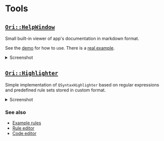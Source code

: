# Tools

## [`Ori::HelpWindow`](./OriHelpWindow.h)

Small built-in viewer of app's documentation in markdown format.

See the [demo](../examples/help/main.cpp) for how to use. There is a [real example](https://github.com/orion-project/beam-inspector/tree/main/bin/help).

<details>
<summary>Screenshot</summary>

![](./OriHelpWindow.png)

</details>

## [`Ori::Highlighter`](./OriHighlighter.h)

Simple implementation of `QSyntaxHighlighter` based on regular expressions and 
predefined rule sets stored in custom format.

<details>
<summary>Screenshot</summary>

![](./OriHighlighter.png)

</details>

### See also

- [Example rules](../syntax/README.md)
- [Rule editor](../utils/ohl_editor/README.md)
- [Code editor](../widgets/README.md#oriwidgetscodeeditor)
